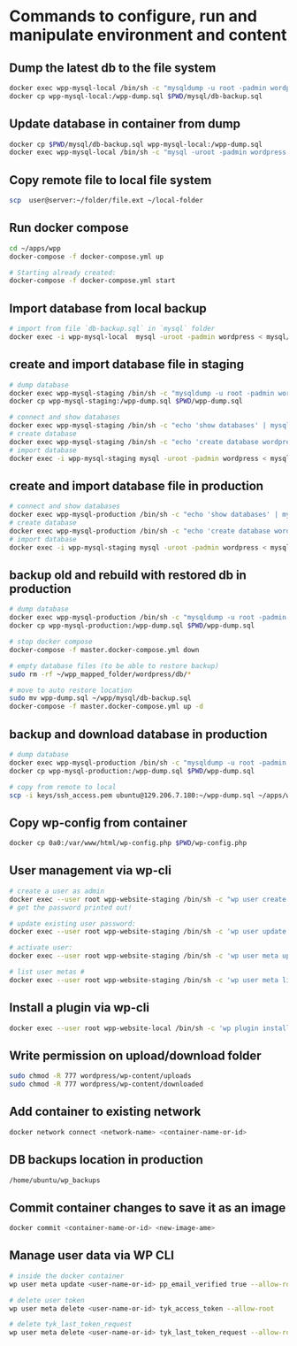 # Commands to configure, run and manipulate environment and content #

## Dump the latest db to the file system ##

```sh
docker exec wpp-mysql-local /bin/sh -c "mysqldump -u root -padmin wordpress > wpp-dump.sql"
docker cp wpp-mysql-local:/wpp-dump.sql $PWD/mysql/db-backup.sql
```

## Update database in container from dump ##

```sh
docker cp $PWD/mysql/db-backup.sql wpp-mysql-local:/wpp-dump.sql
docker exec wpp-mysql-local /bin/sh -c "mysql -uroot -padmin wordpress < wpp-dump.sql"
```


## Copy remote file to local file system ##

```sh
scp  user@server:~/folder/file.ext ~/local-folder
```

## Run docker compose ##

```sh
cd ~/apps/wpp
docker-compose -f docker-compose.yml up

# Starting already created:
docker-compose -f docker-compose.yml start
```

## Import database from local backup ##

```sh
# import from file `db-backup.sql` in `mysql` folder
docker exec -i wpp-mysql-local  mysql -uroot -padmin wordpress < mysql/db-backup.sql
```

## create and import database file in staging ##

```sh
# dump database
docker exec wpp-mysql-staging /bin/sh -c "mysqldump -u root -padmin wordpress > wpp-dump.sql"
docker cp wpp-mysql-staging:/wpp-dump.sql $PWD/wpp-dump.sql

# connect and show databases
docker exec wpp-mysql-staging /bin/sh -c "echo 'show databases' | mysql -uroot -padmin"
# create database
docker exec wpp-mysql-staging /bin/sh -c "echo 'create database wordpress' | mysql -uroot -padmin"
# import database
docker exec -i wpp-mysql-staging mysql -uroot -padmin wordpress < mysql/db-backup.sql
```

## create and import database file in production ##

```sh
# connect and show databases
docker exec wpp-mysql-production /bin/sh -c "echo 'show databases' | mysql -uroot -padmin"
# create database
docker exec wpp-mysql-production /bin/sh -c "echo 'create database wordpress' | mysql -uroot -padmin"
# import database
docker exec -i wpp-mysql-staging mysql -uroot -padmin wordpress < mysql/db-backup.sql
```

## backup old and rebuild with restored db in production ##

```sh
# dump database
docker exec wpp-mysql-production /bin/sh -c "mysqldump -u root -padmin wordpress > wpp-dump.sql"
docker cp wpp-mysql-production:/wpp-dump.sql $PWD/wpp-dump.sql

# stop docker compose
docker-compose -f master.docker-compose.yml down

# empty database files (to be able to restore backup)
sudo rm -rf ~/wpp_mapped_folder/wordpress/db/*

# move to auto restore location
sudo mv wpp-dump.sql ~/wpp/mysql/db-backup.sql
docker-compose -f master.docker-compose.yml up -d
```

## backup and download database in production ##

```sh
# dump database
docker exec wpp-mysql-production /bin/sh -c "mysqldump -u root -padmin wordpress > wpp-dump.sql"
docker cp wpp-mysql-production:/wpp-dump.sql $PWD/wpp-dump.sql

# copy from remote to local
scp -i keys/ssh_access.pem ubuntu@129.206.7.180:~/wpp-dump.sql ~/apps/wpp-dump.sql
```

## Copy wp-config from container ##

```sh
docker cp 0a0:/var/www/html/wp-config.php $PWD/wp-config.php
```

## User management via wp-cli ##

```sh
# create a user as admin
docker exec --user root wpp-website-staging /bin/sh -c "wp user create <user-login> user@domain.tld --role=administrator --allow-root"
# get the password printed out!

# update existing user password:
docker exec --user root wpp-website-staging /bin/sh -c 'wp user update 1005 --user_pass="123456" --allow-root'

# activate user:
docker exec --user root wpp-website-staging /bin/sh -c 'wp user meta update <username-or-id> pending 0 --allow-root'

# list user metas #
docker exec --user root wpp-website-staging /bin/sh -c 'wp user meta list <username-or-id> --allow-root'
```

## Install a plugin via wp-cli ##

```sh
docker exec --user root wpp-website-local /bin/sh -c 'wp plugin install <plugin-sanitized-name> --allow-root'
```

## Write permission on upload/download folder ##

```sh
sudo chmod -R 777 wordpress/wp-content/uploads
sudo chmod -R 777 wordpress/wp-content/downloaded
```

## Add container to existing network ##

```sh
docker network connect <network-name> <container-name-or-id>
```

## DB backups location in production ##

```sh
/home/ubuntu/wp_backups
```

## Commit container changes to save it as an image ##

```sh
docker commit <container-name-or-id> <new-image-ame>
```

## Manage user data via WP CLI ##

```sh
# inside the docker container
wp user meta update <user-name-or-id> pp_email_verified true --allow-root

# delete user token
wp user meta delete <user-name-or-id> tyk_access_token --allow-root

# delete tyk_last_token_request
wp user meta delete <user-name-or-id> tyk_last_token_request --allow-root
```